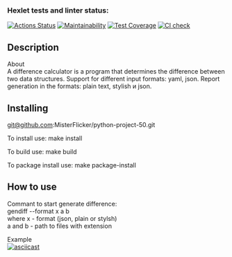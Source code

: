 ### Hexlet tests and linter status:
[![Actions Status](https://github.com/MisterFlicker/python-project-50/workflows/hexlet-check/badge.svg)](https://github.com/MisterFlicker/python-project-50/actions) [![Maintainability](https://api.codeclimate.com/v1/badges/e67979b46b00901c6162/maintainability)](https://codeclimate.com/github/MisterFlicker/python-project-50/maintainability) [![Test Coverage](https://api.codeclimate.com/v1/badges/e67979b46b00901c6162/test_coverage)](https://codeclimate.com/github/MisterFlicker/python-project-50/test_coverage) [![CI check](https://github.com/MisterFlicker/python-project-50/actions/workflows/main.yml/badge.svg)](https://github.com/MisterFlicker/python-project-50/actions/workflows/main.yml)

## Description

About  
A difference calculator is a program that determines the difference between two data structures. Support for different input formats: yaml, json. Report generation in the formats: plain text, stylish и json.

## Installing
git@github.com:MisterFlicker/python-project-50.git

To install use: make install

To build use: make build

To package install use: make package-install

## How to use

Commant to start generate difference:  
gendiff --format x a b  
where x - format (json, plain or stylsh)  
a and b - path to files with extension

Example  
[![asciicast](https://asciinema.org/a/595888.svg)](https://asciinema.org/a/595888)
